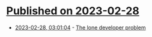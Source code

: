 # [Published on 2023-02-28](index.md)

* [2023-02-28, 03:01:04](https://lobste.rs/s/v5klic/lone_developer_problem) - [The lone developer problem](https://evanhahn.com/the-lone-developer-problem/)
